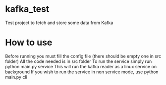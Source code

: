 # kafka_test
Test project to fetch and store some data from Kafka

# How to use
Before running you must fill the config file (there should be empty one in src folder)
All the code needed is in src folder
To run the service simply run python main.py service
This will run the kafka reader as a linux service on background
If you wish to run the service in non service mode, use python main.py cli